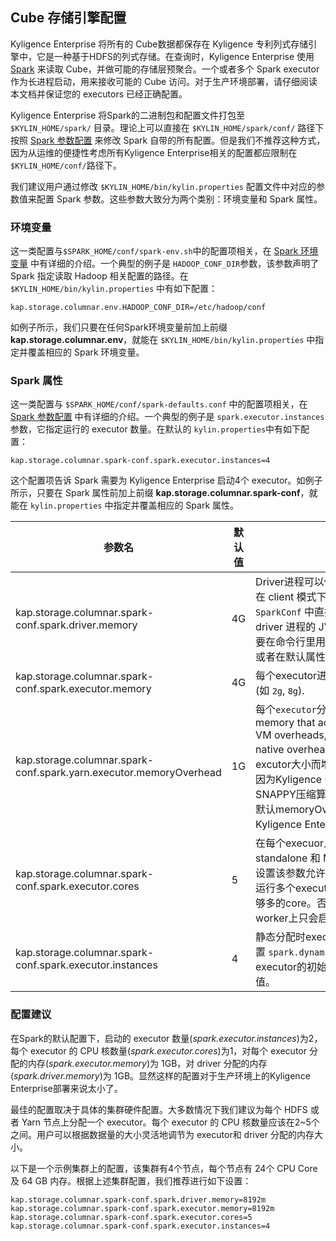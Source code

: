 ## Cube 存储引擎配置


Kyligence Enterprise 将所有的 Cube数据都保存在 Kyligence 专利列式存储引擎中，它是一种基于HDFS的列式存储。在查询时，Kyligence Enterprise 使用 [Spark](http://spark.apache.org) 来读取 Cube，并做可能的存储层预聚合。一个或者多个 Spark executor 作为长进程启动，用来接收可能的 Cube 访问。对于生产环境部署，请仔细阅读本文档并保证您的 executors 已经正确配置。

Kyligence Enterprise 将Spark的二进制包和配置文件打包至 `$KYLIN_HOME/spark/` 目录。理论上可以直接在 `$KYLIN_HOME/spark/conf/` 路径下按照 [Spark 参数配置](http://spark.apache.org/docs/latest/configuration.html) 来修改 Spark 自带的所有配置。但是我们不推荐这种方式，因为从运维的便捷性考虑所有Kyligence Enterprise相关的配置都应限制在`$KYLIN_HOME/conf/`路径下。

我们建议用户通过修改 `$KYLIN_HOME/bin/kylin.properties` 配置文件中对应的参数值来配置 Spark 参数。这些参数大致分为两个类别：环境变量和 Spark 属性。

### 环境变量

这一类配置与`$SPARK_HOME/conf/spark-env.sh`中的配置项相关，在 [Spark 环境变量](http://spark.apache.org/docs/latest/configuration.html#environment-variables) 中有详细的介绍。一个典型的例子是 `HADOOP_CONF_DIR`参数，该参数声明了  Spark 指定读取 Hadoop 相关配置的路径。在 `$KYLIN_HOME/bin/kylin.properties` 中有如下配置：

```
kap.storage.columnar.env.HADOOP_CONF_DIR=/etc/hadoop/conf
```

如例子所示，我们只要在任何Spark环境变量前加上前缀 **kap.storage.columnar.env**，就能在 `$KYLIN_HOME/bin/kylin.properties` 中指定并覆盖相应的 Spark 环境变量。

### Spark 属性

这一类配置与 `$SPARK_HOME/conf/spark-defaults.conf` 中的配置项相关，在  [Spark 参数配置](http://spark.apache.org/docs/latest/configuration.html) 中有详细的介绍。一个典型的例子是 `spark.executor.instances` 参数，它指定运行的 executor 数量。在默认的 `kylin.properties`中有如下配置：

  ```
kap.storage.columnar.spark-conf.spark.executor.instances=4
  ```

这个配置项告诉 Spark 需要为 Kyligence Enterprise 启动4个 executor。如例子所示，只要在 Spark 属性前加上前缀 **kap.storage.columnar.spark-conf**，就能在 `kylin.properties` 中指定并覆盖相应的 Spark 属性。

| 参数名                       | 默认值 | 含义                                  |
| ---------------------------------------- | ------- | ---------------------------------------- |
| kap.storage.columnar.spark-conf.spark.driver.memory | 4G      | Driver进程可以使用的内存总量。注意，在 client 模式下，这个配置不能在 `SparkConf` 中直接设置，应为在那个时候 driver 进程的 JVM 已经启动了。因此需要在命令行里用` --driver-memory` 选项 或者在默认属性配置文件里设置。 |
| kap.storage.columnar.spark-conf.spark.executor.memory | 4G      | 每个executor进程使用的内存数(如 `2g`, `8g`). |
| kap.storage.columnar.spark-conf.spark.yarn.executor.memoryOverhead |  1G  | 每个`executor`分配的堆外内存. This is memory that accounts for things like VM overheads, interned strings, other native overheads, etc. 该值会随着excutor大小而增长 (通常为 6-10%)。因为Kyligence Enterprise的默认SNAPPY压缩算法消耗大量的堆外内存，默认memoryOverhead 会更大一点 (在Kyligence Enterprise 2.4.0 设置为 4G) |
| kap.storage.columnar.spark-conf.spark.executor.cores | 5       | 在每个execuor上使用的core数量。在 standalone 和 Mesos 粗粒度 模式下，设置该参数允许应用在相同的worker中运行多个executor，只要该worker有足够多的core。否则在每个应用在单个worker上只会启动一个executor |
| kap.storage.columnar.spark-conf.spark.executor.instances | 4       | 静态分配时executor实例的数量。如果配置 `spark.dynamicAllocation.enabled`，executor的初始数量将会最少为该默认值。 |

### 配置建议

在Spark的默认配置下，启动的 executor 数量(*spark.executor.instances*)为2，每个 executor 的 CPU 核数量(*spark.executor.cores*)为1，对每个 executor 分配的内存(*spark.executor.memory*)为 1GB，对 driver 分配的内存(*spark.driver.memory*)为 1GB。显然这样的配置对于生产环境上的Kyligence Enterprise部署来说太小了。

最佳的配置取决于具体的集群硬件配置。大多数情况下我们建议为每个 HDFS 或者 Yarn 节点上分配一个 executor。每个 executor 的 CPU 核数量应该在2~5个之间。用户可以根据数据量的大小灵活地调节为 executor和 driver 分配的内存大小。

以下是一个示例集群上的配置，该集群有4个节点，每个节点有 24个 CPU Core 及 64 GB 内存。根据上述集群配置，我们推荐进行如下设置：

  ```
kap.storage.columnar.spark-conf.spark.driver.memory=8192m
kap.storage.columnar.spark-conf.spark.executor.memory=8192m
kap.storage.columnar.spark-conf.spark.executor.cores=5
kap.storage.columnar.spark-conf.spark.executor.instances=4
  ```
